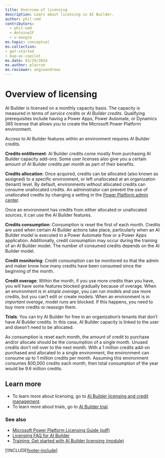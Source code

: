 ```yaml
---
title: Overview of licensing
description: Learn about licensing in AI Builder.
author: phil-cmd
contributors:
  - phil-cmd
  - Antoine2F
  - v-aangie
ms.topic: conceptual
ms.collection: 
- get-started
- bap-ai-copilot
ms.date: 03/29/2024
ms.author: plarrue
ms.reviewer: angieandrews
---
```


# Overview of licensing

AI Builder is licensed on a monthly capacity basis. The capacity is measured in terms of *service credits* or *AI Builder credits*. Qualifying prerequisites include having a Power Apps, Power Automate, or Dynamics 365 license that allows you to create the Microsoft Power Platform environment.

Access to AI Builder features within an environment requires AI Builder credits.

**Credits entitlement**:  AI Builder credits come mostly from purchasing AI Builder capacity add-ons. Some user licenses also give you a certain amount of AI Builder credits per month as part of their benefits.

**Credits allocation**: Once acquired, credits can be allocated (also known as assigned) to a specific environment, or left unallocated at an organization (tenant) level. By default, environments without allocated credits can consume unallocated credits. An administrator can prevent the use of unallocated credits by changing a setting in the [Power Platform admin center](https://admin.powerplatform.microsoft.com/home).

Once an environment has credits from either allocated or unallocated sources, it can use the AI Builder features.

**Credits consumption**: Consumption is reset the first of each month. Credits are used when certain AI Builder actions take place, particularly when an AI Builder model is executed in a Power Automate flow or a Power Apps application. Additionally, credit consumption may occur during the training of an AI Builder model. The number of consumed credits depends on the AI Builder model.

**Credit monitoring**: Credit consumption can be monitored so that the admin and maker know how many credits have been consumed since the beginning of the month.

**Credit overage**: Within the month, if you use more credits than you have, you will have some features blocked gradually because of overage. When an environment is in *simple overage*, you can run models and use more credits, but you can’t edit or create models. When an environment is in *important overage*, model runs are blocked. If this happens, you need to buy more credits or reassign them.

**Trials**: You can try AI Builder for free in an organization’s tenants that don’t have AI Builder credits. In this case, AI Builder capacity is linked to the user and doesn't need to be allocated.

As consumption is reset each month, the amount of credit to purchase and/or allocate should be the consumption of a single month. Unused credits don't roll over to the next month. With a 1 million credits add-on purchased and allocated to a single environment, the environment can consume up to 1 million credits per month. Assuming this environment consumes 800,000 credits each month, then total consumption of the year would be 9.6 million credits.

## Learn more

- To learn more about licensing, go to [AI Builder licensing and credit management](credit-management.md).
- To learn more about trials, go to [AI Builder trial](ai-builder-trials.md).

### See also

- [Microsoft Power Platform Licensing Guide (pdf)](https://go.microsoft.com/fwlink/?LinkId=2085130)
- [Licensing FAQ for AI Builder](/power-platform/admin/powerapps-flow-licensing-faq#ai-builder)
- [Training: Get started with AI Builder licensing (module)](/training/modules/get-started-with-ai-builder-licensing/)

[!INCLUDE[footer-include](includes/footer-banner.md)]
